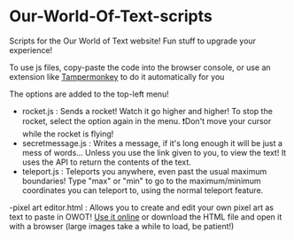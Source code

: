 # Our-World-Of-Text-scripts
Scripts for the Our World of Text website! Fun stuff to upgrade your experience!

To use js files, copy-paste the code into the browser console, or use an extension like [Tampermonkey](https://www.tampermonkey.net/) to do it automatically for you

The options are added to the top-left menu!

- rocket.js : Sends a rocket! Watch it go higher and higher! To stop the rocket, select the option again in the menu. ❗Don't move your cursor while the rocket is flying!
- secretmessage.js : Writes a message, if it's long enough it will be just a mess of words... Unless you use the link given to you, to view the text! It uses the API to return the contents of the text.
- teleport.js : Teleports you anywhere, even past the usual maximum boundaries! Type "max" or "min" to go to the maximum/minimum coordinates you can teleport to, using the normal teleport feature.

-pixel art editor.html : Allows you to create and edit your own pixel art as text to paste in OWOT! [Use it online](https://owot.🦊💻.ws/pixel-art-editor) or download the HTML file and open it with a browser (large images take a while to load, be patient!)
